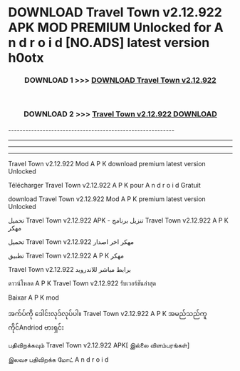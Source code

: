 # DOWNLOAD Travel Town v2.12.922 APK MOD PREMIUM Unlocked for A n d r o i d [NO.ADS] latest version h0otx 



<div align="center">

<h3>DOWNLOAD 1 >>> <a href="https://getmod2.web.app/?judul=Travel Town v2.12.922">DOWNLOAD Travel Town v2.12.922</a></h3><br>

<h3>DOWNLOAD 2 >>> <a href="https://getmod2.web.app/?judul=Travel Town v2.12.922">Travel Town v2.12.922 DOWNLOAD </a></h3>

</div>
----------------------------------------------------------

----------------------------------------------------------

----------------------------------------------------------

----------------------------------------------------------

Travel Town v2.12.922 Mod A P K download premium latest version Unlocked

Télécharger Travel Town v2.12.922 A P K pour A n d r o i d Gratuit

download Travel Town v2.12.922 Mod A P K premium latest version Unlocked

تحميل Travel Town v2.12.922 APK - تنزيل برنامج Travel Town v2.12.922 A P K مهكر

تحميل Travel Town v2.12.922 مهكر اخر اصدار

تطبيق Travel Town v2.12.922 A P K مهكر

Travel Town v2.12.922 برابط مباشر للاندرويد

ดาวน์โหลด A P K Travel Town v2.12.922 รับเวอร์ชันล่าสุด

Baixar A P K mod

အက်ပ်ကို ဒေါင်းလုဒ်လုပ်ပါ။ Travel Town v2.12.922 A P K အမည်သည်ကူကိုင်Andriod ဗားရှင်း

பதிவிறக்கவும் Travel Town v2.12.922 APK[ இல்லை விளம்பரங்கள்] 
 
இலவச பதிவிறக்க மோட் A n d r o i d



